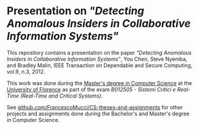 # Presentation on *"Detecting Anomalous Insiders in Collaborative Information Systems"*

This repository contains a presentation on the paper *"Detecting Anomalous Insiders in Collaborative Information Systems"*, You Chen, Steve Nyemba, and Bradley Malin, IEEE Transaction on Dependable and Secure Computing, vol.9, n.3, 2012.

This work was done during the [Master's degree in Computer Science](https://www.informaticamagistrale.unifi.it/) at the [University of Florence](https://www.unifi.it/) as part of the exam *B012505 - Sistemi Critici e Real-Time (Real-Time and Critical Systems)*.

See [github.com/FrancescoMucci/CS-theses-and-assignments](https://github.com/FrancescoMucci/CS-theses-and-assignments) for other projects and assignments done during the Bachelor's and Master's degree in Computer Science.
